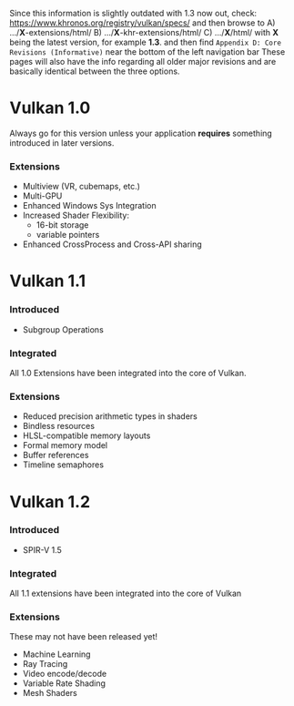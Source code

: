 Since this information is slightly outdated with 1.3 now out, check:
https://www.khronos.org/registry/vulkan/specs/
and then browse to
A) .../**X**-extensions/html/
B) .../**X**-khr-extensions/html/
C) .../**X**/html/
with **X** being the latest version, for example **1.3**.
and then find `Appendix D: Core Revisions (Informative)` near the bottom of the left navigation bar
These pages will also have the info regarding all older major revisions and are basically identical between the three options.

# Vulkan 1.0
Always go for this version unless your application **requires** something introduced in later versions.
### Extensions
- Multiview (VR, cubemaps, etc.)
- Multi-GPU
- Enhanced Windows Sys Integration
- Increased Shader Flexibility:
	+ 16-bit storage
	+ variable pointers
- Enhanced CrossProcess and Cross-API sharing

# Vulkan 1.1
### Introduced
- Subgroup Operations
### Integrated
All 1.0 Extensions have been integrated into the core of Vulkan.
### Extensions
- Reduced precision arithmetic types in shaders
- Bindless resources
- HLSL-compatible memory layouts
- Formal memory model
- Buffer references
- Timeline semaphores

# Vulkan 1.2
### Introduced
- SPIR-V 1.5
### Integrated
All 1.1 extensions have been integrated into the core of Vulkan
### Extensions
These may not have been released yet!
- Machine Learning
- Ray Tracing
- Video encode/decode
- Variable Rate Shading
- Mesh Shaders
